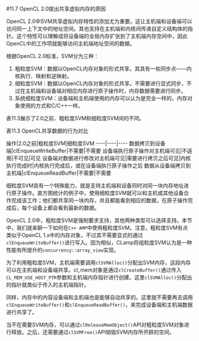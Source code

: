 #11.7 OpenCL 2.0提出共享虚拟内存的原因

OpenCL 2.0中SVM共享虚拟内存特性的添加尤为重要。这让主机端和设备端可以访问同一上下文中的地址空间。其也支持在主机端和内核间传递自定义结构体的指针。这个特性可以理解成将设备端的全局内存扩张到了主机端内存空间中，因此OpenCL中的工作项就能够访问主机端地址空间的数据。

根据OpenCL 2.0标准，SVM分为三种：

1. 粗粒度SVM：数据以OpenCL内存对象的形式共享。其具有一些同步点——内核执行、映射和逆映射。
2. 细粒度SVM：数据以OpenCL内存对象的形式共享。不需要进行显式同步，不过在主机端和设备端对相应内存进行原子操作时，内存数据需要进行同步。
3. 系统细粒度SVM：设备端和主机端使用的内存可以认为是完全一样的，内存对象使用的方式和C/C++一样。

表11.3展示了2.0之前、粗粒度SVM和细粒度SVM间的不同。

表11.3 OpenCL共享数据的行为对比

操作|2.0之前|粗粒度SVM|细粒度SVM
----|----|----
数据拷贝到设备端|clEnqueueWriteBuffer|不需要|不需要
设备端执行原子操作对主机端可见|不适用|不可见|可见
设备端对数据进行修改对主机端可见|需要进行拷贝之后可见|内核执行完成时|内核执行完成后，或在设备端执行原子操作之后
数据从设备端拷贝到主机端|clEnqueueReadBuffer|不需要|不需要

细粒度SVM具有一个特殊能力，就是支持主机端和设备同时对同一块内存地址进行原子操作。直方图统计的例子中，使用细粒度SVM就可以和主机或其他设备合作完成该工作；他们都共享同一块内存，并且都能看到相应的数据，在原子操作完成后，每个设备上都会看到最新的数据。

OpenCL 2.0中，粗粒度SVM是强制要求支持，其他两种类型可以选择支持。本节中，我们就来聊一下如何在`C++ AMP`中使用粗粒度SVM。注意，粗粒度SVM有点类似于OpenCL 1.x中的内存对象，不过其不需要显式的通过`clEnqueueWriteBuffer()`进行写入。因为相似，CLamp将组粒度SVM认为是一种性能有所提升的`concurrency::array_view`实现。

为了利用粗粒度SVM，主机端需要调用`clSVMAlloc()`分配出SVM内存，这段内存可以在主机端和设备端共享。cl_mem对象是通过`clCreateBuffer()`通过传入`CL_MEM_USE_HOST_PTR`参数和主机端内存指针进行创建。这里`clSVMAlloc()`分配出的指针就类似于传入的主机端指针。

同样，内存中的内容设备端和主机端也是能够自动共享的。这里就不需要再去调用`clEnqueueWriteBuffer()`和`clEnqueueReadBuffer()`，来完成设备端和主机端数据进行共享了。

当不在需要SVM内存，可以通过`clReleaseMemObject()`API对粗粒度SVM对象进行释放。之后，还需要通过`clSVMFree()`API销毁SVM内存所开辟的空间。

